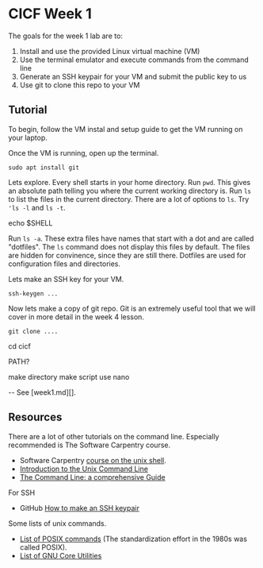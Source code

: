 # CICF Week 1

The goals for the week 1 lab are to:

1. Install and use the provided Linux virtual machine (VM)
1. Use the terminal emulator and execute commands from the command line
1. Generate an SSH keypair for your VM and submit the public key to us
1. Use git to clone this repo to your VM

## Tutorial

To begin, follow the VM instal and setup guide to get the VM running on your laptop.

Once the VM is running, open up the terminal.

`sudo apt install git`

Lets explore.
Every shell starts in your home directory.
Run `pwd`.
This gives an absolute path telling you where the current working directory is.
Run `ls` to list the files in the current directory.
There are a lot of options to `ls`.
Try `'ls -l` and `ls -t`.

echo $SHELL


Run `ls -a`. These extra files have names that start with a dot and are called "dotfiles".
The `ls` command does not display this files by default.
The files are hidden for convinence, since they are still there.
Dotfiles are used for configuration files and directories.

Lets make an SSH key for your VM.

`ssh-keygen ...`


Now lets make a copy of git repo.
Git is an extremely useful tool that we will cover in more detail in the week 4 lesson.

`git clone ....`

cd cicf

PATH?

make directory
make script
use nano




-- See [week1.md][].

## Resources

There are a lot of other tutorials on the command line.
Especially recommended is The Software Carpentry course.
- Software Carpentry [course on the unix shell](https://swcarpentry.github.io/shell-novice/).
- [Introduction to the Unix Command Line](https://codethechange.stanford.edu/guides/guide_unix_commands.html#)
- [The Command Line: a comprehensive Guide](https://hackernoon.com/the-command-line-a-comprehensive-guide)

For SSH

- GitHub [How to make an SSH keypair](https://docs.github.com/en/authentication/connecting-to-github-with-ssh/generating-a-new-ssh-key-and-adding-it-to-the-ssh-agent)

Some lists of unix commands.
- [List of POSIX commands](https://en.wikipedia.org/wiki/List_of_POSIX_commands) (The standardization effort in the 1980s was called POSIX).
- [List of GNU Core Utilities](https://en.wikipedia.org/wiki/List_of_GNU_Core_Utilities_commands)


